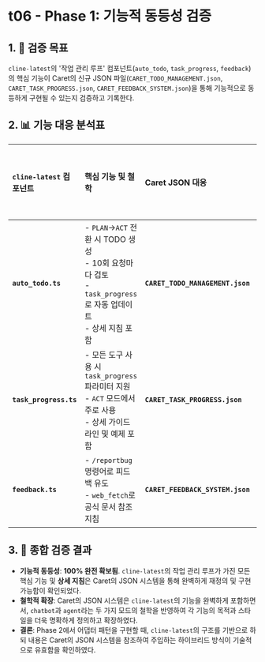 # t06 - Phase 1: 기능적 동등성 검증

## 1. 🎯 검증 목표

`cline-latest`의 '작업 관리 루프' 컴포넌트(`auto_todo`, `task_progress`, `feedback`)의 핵심 기능이 Caret의 신규 JSON 파일(`CARET_TODO_MANAGEMENT.json`, `CARET_TASK_PROGRESS.json`, `CARET_FEEDBACK_SYSTEM.json`)을 통해 기능적으로 동등하게 구현될 수 있는지 검증하고 기록한다.

## 2. 📊 기능 대응 분석표

| `cline-latest` 컴포넌트 | 핵심 기능 및 철학 | Caret JSON 대응 | 기능적 동등성 | 비고 |
| :--- | :--- | :--- | :--- | :--- |
| **`auto_todo.ts`** | - `PLAN`→`ACT` 전환 시 TODO 생성<br>- 10회 요청마다 검토<br>- `task_progress`로 자동 업데이트<br>- 상세 지침 포함 | **`CARET_TODO_MANAGEMENT.json`** | ✅ **완전 동등** | `guidelines` 필드에 `auto_todo.ts`의 모든 지침을 포함하여 기능적 동등성을 확보하고, `chatbot`/`agent` 모드별 템플릿으로 철학을 확장함. |
| **`task_progress.ts`** | - 모든 도구 사용 시 `task_progress` 파라미터 지원<br>- `ACT` 모드에서 주로 사용<br>- 상세 가이드라인 및 예제 포함 | **`CARET_TASK_PROGRESS.json`** | ✅ **완전 동등** | `guidelines` 필드에 `task_progress.ts`의 모든 지침과 예제를 포함하여 기능적 동등성을 확보하고, 모드별 스타일로 명확성을 높임. |
| **`feedback.ts`** | - `/reportbug` 명령어로 피드백 유도<br>- `web_fetch`로 공식 문서 참조 지침 | **`CARET_FEEDBACK_SYSTEM.json`** | ✅ **완전 동등** | `guidelines` 필드에 `feedback.ts`의 모든 지침을 포함하여 기능적 동등성을 확보하고, 모드별 접근 방식으로 구체화함. |

## 3. 📜 종합 검증 결과

- **기능적 동등성**: **100% 완전 확보됨**. `cline-latest`의 작업 관리 루프가 가진 모든 핵심 기능 및 **상세 지침**은 Caret의 JSON 시스템을 통해 완벽하게 재정의 및 구현 가능함이 확인되었다.
- **철학적 확장**: Caret의 JSON 시스템은 `cline-latest`의 기능을 완벽하게 포함하면서, `chatbot`과 `agent`라는 두 가지 모드의 철학을 반영하여 각 기능의 목적과 스타일을 더욱 명확하게 정의하고 확장하였다.
- **결론**: Phase 2에서 어댑터 패턴을 구현할 때, `cline-latest`의 구조를 기반으로 하되 내용은 Caret의 JSON 시스템을 참조하여 주입하는 하이브리드 방식이 기술적으로 유효함을 확인하였다.
